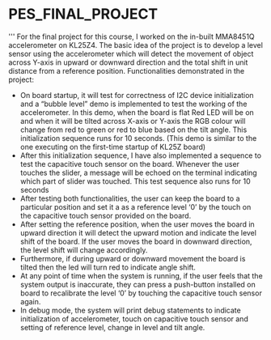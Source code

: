 # PES_FINAL_PROJECT
'''
For the final project for this course, I worked on the in-built MMA8451Q accelerometer on KL25Z4. The basic idea of the project is to develop a level sensor using the accelerometer which will detect the movement of object across Y-axis in upward or downward direction and the total shift in unit distance from a reference position. 
Functionalities demonstrated in the project: 
- On board startup, it will test for correctness of I2C device initialization and a “bubble level” demo is implemented to test the working of the accelerometer. In this demo, when the board is flat Red LED will be on and when it will be tilted across X-axis or Y-axis the RGB colour will change from red to green or red to blue based on the tilt angle. This initialization sequence runs for 10 seconds. (This demo is similar to the one executing on the first-time startup of KL25Z board) 
- After this initialization sequence, I have also implemented a sequence to test the capacitive touch sensor on the board. Whenever the user touches the slider, a message will be echoed on the terminal indicating which part of slider was touched. This test sequence also runs for 10 seconds
- After testing both functionalities, the user can keep the board to a particular position and set it a as a reference level ‘0’ by the touch on the capacitive touch sensor provided on the board. 
- After setting the reference position, when the user moves the board in upward direction it will detect the upward motion and indicate the level shift of the board. If the user moves the board in downward direction, the level shift will change accordingly. 
- Furthermore, if during upward or downward movement the board is tilted then the led will turn red to indicate angle shift. 
- At any point of time when the system is running, if the user feels that the system output is inaccurate, they can press a push-button installed on board to recalibrate the level ‘0’ by touching the capacitive touch sensor again. 
- In debug mode, the system will print debug statements to indicate initialization of accelerometer, touch on capacitive touch sensor and setting of reference level, change in level and tilt angle.
